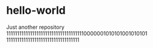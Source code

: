 # hello-world
Just another repository
1111111111111111111111111111111111110000001010101001010101
1111111111111111111111111111111111
